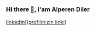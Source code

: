 ### Hi there 👋, I'am Alperen Diler
[linkedin](https://img.shields.io/badge/Linkedin-000000?style=for-the-badge&logo=Linkedin&logoColor=white)]([profilinizin linki](https://www.linkedin.com/in/alperen-diler-473aa1201/))

<!--
**alperendiler/alperendiler** is a ✨ _special_ ✨ repository because its `README.md` (this file) appears on your GitHub profile.

Here are some ideas to get you started:

- 🔭 I’m currently working on ...
- 🌱 I’m currently learning ...
- 👯 I’m looking to collaborate on ...
- 🤔 I’m looking for help with ...
- 💬 Ask me about ...
- 📫 How to reach me: ...
- 😄 Pronouns: ...
- ⚡ Fun fact: ...
-->
